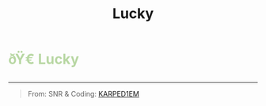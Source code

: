 ﻿---
lang: en-US
title: Lucky
prev: Loyal
next: Necroview
---
# <font color=#b8d7a3>ðŸ€ <b>Lucky</b></font> <Badge text="Helpful" type="tip" vertical="middle"/>
---

> From: SNR & Coding: [KARPED1EM](https://github.com/KARPED1EM)


